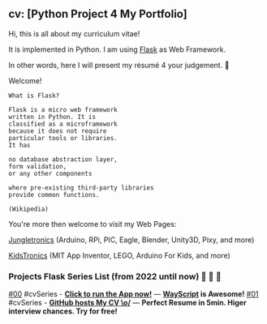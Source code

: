 ## cv: [Python Project 4 My Portfolio]

Hi, this is all about my curriculum vitae!
  
It is implemented in Python. I am using [Flask](https://flask.palletsprojects.com/)  as Web Framework.

In other words, here I will present my résumé 4 your judgement. 🤗️

Welcome!
```
What is Flask?

Flask is a micro web framework 
written in Python. It is 
classified as a microframework 
because it does not require 
particular tools or libraries. 
It has 

no database abstraction layer, 
form validation, 
or any other components 

where pre-existing third-party libraries 
provide common functions. 

(Wikipedia)
```
You're more then welcome to visit my Web Pages: 

 [Jungletronics](https://medium.com/jungletronics) (Arduino, RPi, PIC, Eagle, Blender, Unity3D, Pixy, and more) 

 [KidsTronics](https://medium.com/kidstronics) (MIT App Inventor, LEGO, Arduino For Kids, and more)
 
### Projects Flask Series List (from 2022 until now) 🐜️ 🐜️  🐜️

 [#00](cv/) #cvSeries - [**Click to run the App now!**](https://marvelously-acrobatic-wolf-thing-dev.wayscript.cloud/) — **[WayScript](https://www.wayscript.com/) is Awesome!**
 [#01](cv/) #cvSeries - [**GitHub hosts My CV \o/**](https://giljr.github.io/cv/) — **Perfect Resume in 5min. Higer interview chances. Try for free!**   
